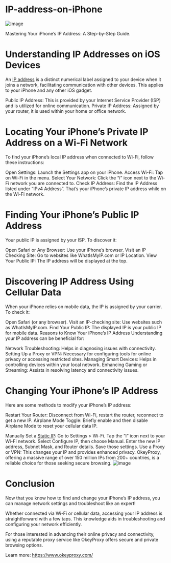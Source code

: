 # IP-address-on-iPhone
![image](https://github.com/user-attachments/assets/1d004f53-5e38-4f19-9856-302d7281a2e2)

Mastering Your iPhone’s IP Address: A Step-by-Step Guide.

# Understanding IP Addresses on iOS Devices
An [IP address](https://www.okeyproxy.com/proxy/how-to-find-ip-address-on-iphone/) is a distinct numerical label assigned to your device when it joins a network, facilitating communication with other devices. This applies to your iPhone and any other iOS gadget.

Public IP Address: This is provided by your Internet Service Provider (ISP) and is utilized for online communication.
Private IP Address: Assigned by your router, it is used within your home or office network.

# Locating Your iPhone’s Private IP Address on a Wi-Fi Network
To find your iPhone’s local IP address when connected to Wi-Fi, follow these instructions:

Open Settings: Launch the Settings app on your iPhone.
Access Wi-Fi: Tap on Wi-Fi in the menu.
Select Your Network: Click the “i” icon next to the Wi-Fi network you are connected to.
Check IP Address: Find the IP Address listed under “IPv4 Address”.
That’s your iPhone’s private IP address while on the Wi-Fi network.

# Finding Your iPhone’s Public IP Address
Your public IP is assigned by your ISP. To discover it:

Open Safari or Any Browser: Use your iPhone’s browser.
Visit an IP Checking Site: Go to websites like WhatIsMyIP.com or IP Location.
View Your Public IP: The IP address will be displayed at the top.

# Discovering IP Address Using Cellular Data
When your iPhone relies on mobile data, the IP is assigned by your carrier. To check it:

Open Safari (or any browser).
Visit an IP-checking site: Use websites such as WhatIsMyIP.com.
Find Your Public IP: The displayed IP is your public IP for mobile data.
Reasons to Know Your iPhone’s IP Address
Understanding your IP address can be beneficial for:

Network Troubleshooting: Helps in diagnosing issues with connectivity.
Setting Up a Proxy or VPN: Necessary for configuring tools for online privacy or accessing restricted sites.
Managing Smart Devices: Helps in controlling devices within your local network.
Enhancing Gaming or Streaming: Assists in resolving latency and connectivity issues.

# Changing Your iPhone’s IP Address
Here are some methods to modify your iPhone’s IP address:

Restart Your Router: Disconnect from Wi-Fi, restart the router, reconnect to get a new IP.
Airplane Mode Toggle: Briefly enable and then disable Airplane Mode to reset your cellular data IP.

Manually Set a [Static IP](https://www.okeyproxy.com/en/static-residential-proxies):
Go to Settings > Wi-Fi.
Tap the “i” icon next to your Wi-Fi network.
Select Configure IP, then choose Manual.
Enter the new IP address, Subnet Mask, and Router details.
Save those settings.
Use a Proxy or VPN: This changes your IP and provides enhanced privacy. OkeyProxy, offering a massive range of over 150 million IPs from 200+ countries, is a reliable choice for those seeking secure browsing.
![image](https://github.com/user-attachments/assets/31da7ef4-2daf-4fab-8f67-5b2d5f056f2f)

# Conclusion
Now that you know how to find and change your iPhone’s IP address, you can manage network settings and troubleshoot like an expert!

Whether connected via Wi-Fi or cellular data, accessing your IP address is straightforward with a few taps. This knowledge aids in troubleshooting and configuring your network efficiently.

For those interested in advancing their online privacy and connectivity, using a reputable proxy service like OkeyProxy offers secure and private browsing options.

Learn more: https://www.okeyproxy.com/
